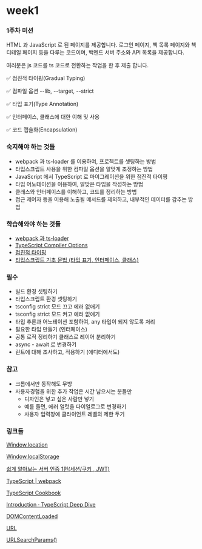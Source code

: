 # week1

### 1주차 미션

HTML 과 JavaScript 로 된 페이지를 제공합니다. 로그인 페이지, 책 목록 페이지와 책 디테일 페이지 등을 다루는 코드이며, 백엔드 서버 주소와 API 목록을 제공합니다.

여러분은 js 코드를 ts 코드로 전환하는 작업을 한 후 제출 합니다.

✅ 점진적 타이핑(Gradual Typing)

✅ 컴파일 옵션 --lib, --target, --strict

✅ 타입 표기(Type Annotation)

✅ 인터페이스, 클래스에 대한 이해 및 사용

✅ 코드 캡슐화(Encapsulation)

### 숙지해야 하는 것들

- webpack 과 ts-loader 를 이용하여, 프로젝트를 셋팅하는 방법
- 타입스크립트 사용을 위한 컴파일 옵션을 알맞게 조정하는 방법
- JavaScript 에서 TypeScript 로 마이그레이션을 위한 점진적 타이핑
- 타입 어노테이션을 이용하여, 알맞은 타입을 작성하는 방법
- 클래스와 인터페이스를 이해하고, 코드를 정리하는 방법
- 접근 제어자 등을 이용해 노출될 메서드를 제외하고, 내부적인 데이터를 감추는 방법

### 학습해와야 하는 것들

- [webpack 과 ts-loader](https://webpack.js.org/guides/typescript)
- [TypeScript Compiler Options](https://www.notion.so/Compiler-Options-fde8ee3f49604c70adffdea1d6c5fd90)
- [점진적 타이핑](https://ahnheejong.gitbook.io/ts-for-jsdev/03-basic-grammar/intro)
- [티입스크립트 기초 문법 (타입 표기, 인터페이스, 클래스)](https://www.notion.so/TypeScript-Cookbook-727820ac0d4544498ebe732e940816f4)

### 필수

- 빌드 환경 셋팅하기
- 타입스크립트 환경 셋팅하기
- tsconfig strict 모드 끄고 에러 없애기
- tsconfig strict 모드 켜고 에러 없애기
- 타입 추론과 어노테이션 포함하여, any 타입이 되지 않도록 처리
- 필요한 타입 만들기 (인터페이스)
- 공통 로직 정리하기 클래스로 레이어 분리하기
- async - await 로 변경하기
- 린트에 대해 조사하고, 적용하기 (에디터에서도)

### 참고

- 크롬에서만 동작해도 무방
- 사용자경험을 위한 추가 작업은 시간 남으시는 분들만
  - 디자인은 넣고 싶은 사람만 넣기
  - 예를 들면, 에러 얼럿을 다이얼로그로 변경하기
  - 사용자 입력창에 클라이언트 레벨의 제한 두기

### 링크들

[Window.location](https://developer.mozilla.org/ko/docs/Web/API/Window/location)

[Window.localStorage](https://developer.mozilla.org/ko/docs/Web/API/Window/localStorage)

[쉽게 알아보는 서버 인증 1편(세션/쿠키 , JWT)](https://tansfil.tistory.com/58)

[TypeScript | webpack](https://webpack.js.org/guides/typescript)

[TypeScript Cookbook](https://www.notion.so/727820ac0d4544498ebe732e940816f4)

[Introduction · TypeScript Deep Dive](https://basarat.gitbooks.io/typescript/)

[DOMContentLoaded](https://developer.mozilla.org/ko/docs/Web/Events/DOMContentLoaded)

[URL](https://developer.mozilla.org/ko/docs/Web/API/URL)

[URLSearchParams()](https://developer.mozilla.org/en-US/docs/Web/API/URLSearchParams/URLSearchParams)
